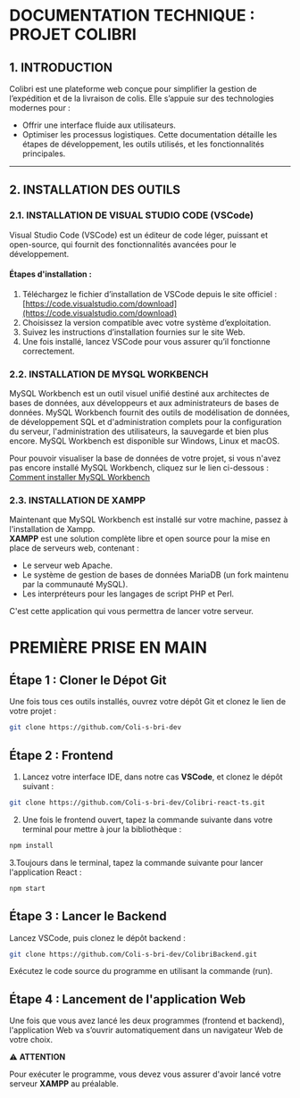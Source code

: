 # DOCUMENTATION TECHNIQUE : PROJET COLIBRI
 
## 1. INTRODUCTION
Colibri est une plateforme web conçue pour simplifier la gestion de l’expédition et de la livraison de colis. Elle s’appuie sur des technologies modernes pour :
- Offrir une interface fluide aux utilisateurs.
- Optimiser les processus logistiques.
Cette documentation détaille les étapes de développement, les outils utilisés, et les fonctionnalités principales.
---
## 2. INSTALLATION DES OUTILS
 
### 2.1. INSTALLATION DE VISUAL STUDIO CODE (VSCode)
Visual Studio Code (VSCode) est un éditeur de code léger, puissant et open-source, qui fournit des fonctionnalités avancées pour le développement.
#### Étapes d'installation :
1. Téléchargez le fichier d’installation de VSCode depuis le site officiel :  
   [https://code.visualstudio.com/download](https://code.visualstudio.com/download)
2. Choisissez la version compatible avec votre système d’exploitation.
3. Suivez les instructions d’installation fournies sur le site Web.
4. Une fois installé, lancez VSCode pour vous assurer qu’il fonctionne correctement.
 
### 2.2. INSTALLATION DE MYSQL WORKBENCH
 
MySQL Workbench est un outil visuel unifié destiné aux architectes de bases de données, aux développeurs et aux administrateurs de bases de données. MySQL Workbench fournit des outils de modélisation de données, de développement SQL et d'administration complets pour la configuration du serveur, l'administration des utilisateurs, la sauvegarde et bien plus encore. MySQL Workbench est disponible sur Windows, Linux et macOS.
 
Pour pouvoir visualiser la base de données de votre projet, si vous n'avez pas encore installé MySQL Workbench, cliquez sur le lien ci-dessous :  
[Comment installer MySQL Workbench](https://support.academicsoftware.eu/hc/fr/articles/360007014958-Comment-installer-MySQL-workbench)
 
### 2.3. INSTALLATION DE XAMPP
 
Maintenant que MySQL Workbench est installé sur votre machine, passez à l'installation de Xampp.  
**XAMPP** est une solution complète libre et open source pour la mise en place de serveurs web, contenant :
- Le serveur web Apache.
- Le système de gestion de bases de données MariaDB (un fork maintenu par la communauté MySQL).
- Les interpréteurs pour les langages de script PHP et Perl.
 
C'est cette application qui vous permettra de lancer votre serveur.
 
# PREMIÈRE PRISE EN MAIN
  
## Étape 1 : Cloner le Dépot Git
 
Une fois tous ces outils installés, ouvrez votre dépôt Git et clonez le lien de votre projet :
 
```bash
git clone https://github.com/Coli-s-bri-dev
```
 
## Étape 2 : Frontend
 
1. Lancez votre interface IDE, dans notre cas **VSCode**, et clonez le dépôt suivant :  
```bash
git clone https://github.com/Coli-s-bri-dev/Colibri-react-ts.git
```
   
2. Une fois le frontend ouvert, tapez la commande suivante dans votre terminal pour mettre à jour la bibliothèque :
  
```bash
npm install
```

3.Toujours dans le terminal, tapez la commande suivante pour lancer l'application React :
  
```bash
npm start
```
## Étape 3 : Lancer le Backend
 
Lancez VSCode, puis clonez le dépôt backend :
 
```bash
git clone https://github.com/Coli-s-bri-dev/ColibriBackend.git
```

Exécutez le code source du programme en utilisant la commande (run).
  
## Étape 4 : Lancement de l'application Web 
 
Une fois que vous avez lancé les deux programmes (frontend et backend), l'application Web va s’ouvrir automatiquement dans un navigateur Web de votre choix.
 
⚠️ **ATTENTION**
 
Pour exécuter le programme, vous devez vous assurer d'avoir lancé votre serveur **XAMPP** au préalable.
